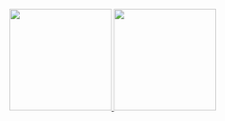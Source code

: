 <br/>

<a href="https://github.com/Gregzeee">
  <img height="180em" src="https://github-readme-streak-stats.herokuapp.com/?user=Gregzeee&theme=dark&hide_border=true)" />
  <img height="180em" src="https://github-readme-stats-a5xq.vercel.app/api/top-langs/?username=Gregzeee&layout=compact&theme=dark)](https://github.com/anuraghazra/github-readme-stats")" />
</a>

<br/>
